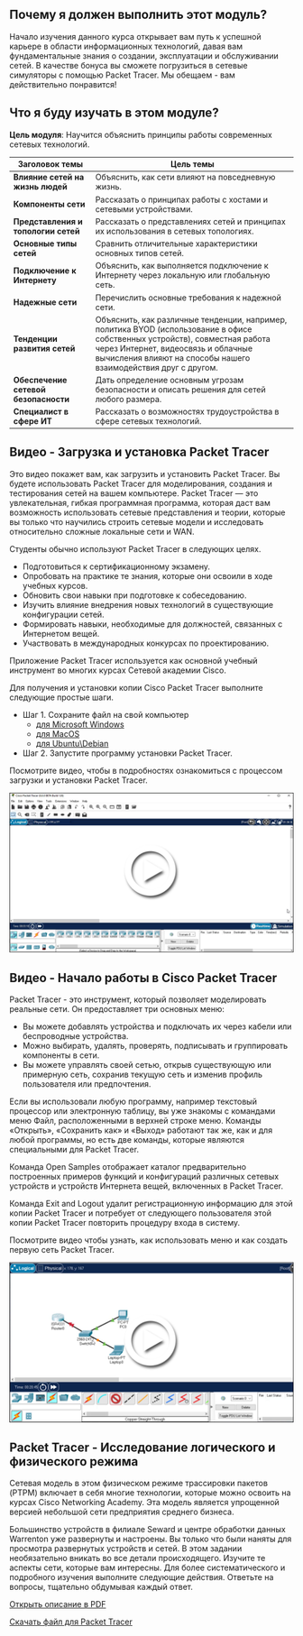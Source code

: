 <!-- verified: agorbachev 03.05.2022 -->

<!-- 1.0.1 -->
## Почему я должен выполнить этот модуль?

Начало изучения данного курса открывает вам путь к успешной карьере в области информационных технологий, давая вам фундаментальные знания о создании, эксплуатации и обслуживании сетей. В качестве бонуса вы сможете погрузиться в сетевые симуляторы с помощью Packet Tracer. Мы обещаем - вам действительно понравится!

<!-- 1.0.2 -->
## Что я буду изучать в этом модуле?

**Цель модуля**: Научится объяснить принципы работы современных сетевых технологий.

| **Заголовок темы** | Цель темы |
| --- | --- |
| **Влияние сетей на жизнь людей** | Объяснить, как сети влияют на повседневную жизнь. |
| **Компоненты сети** | Рассказать о принципах работы с хостами и сетевыми устройствами. |
| **Представления и топологии сетей** | Рассказать о представлениях сетей и принципах их использования в сетевых топологиях. |
| **Основные типы сетей** | Сравнить отличительные характеристики основных типов сетей. |
| **Подключение к Интернету** | Объяснить, как выполняется подключение к Интернету через локальную или глобальную сеть. |
| **Надежные сети** | Перечислить основные требования к надежной сети. |
| **Тенденции развития сетей** | Объяснить, как различные тенденции, например, политика BYOD (использование в офисе собственных устройств), совместная работа через Интернет, видеосвязь и облачные вычисления влияют на способы нашего взаимодействия друг с другом. |
| **Обеспечение сетевой безопасности** | Дать определение основным угрозам безопасности и описать решения для сетей любого размера. |
| **Специалист в сфере ИТ** | Рассказать о возможностях трудоустройства в сфере сетевых технологий. |

<!-- 1.0.3 -->
## Видео - Загрузка и установка Packet Tracer

Это видео покажет вам, как загрузить и установить Packet Tracer. Вы будете использовать Packet Tracer для моделирования, создания и тестирования сетей на вашем компьютере. Packet Tracer — это увлекательная, гибкая программная программа, которая даст вам возможность использовать сетевые представления и теории, которые вы только что научились строить сетевые модели и исследовать относительно сложные локальные сети и WAN.

Студенты обычно используют Packet Tracer в следующих целях.

* Подготовиться к сертификационному экзамену.
* Опробовать на практике те знания, которые они освоили в ходе учебных курсов.
* Обновить свои навыки при подготовке к собеседованию.
* Изучить влияние внедрения новых технологий в существующие конфигурации сетей.
* Формировать навыки, необходимые для должностей, связанных с Интернетом вещей.
* Участвовать в международных конкурсах по проектированию.

Приложение Packet Tracer используется как основной учебный инструмент во многих курсах Сетевой академии Cisco.

Для получения и установки копии Cisco Packet Tracer выполните следующие простые шаги.

* Шаг 1. Сохраните файл на свой компьютер
  * [для Microsoft Windows](https://onedrive.live.com/download?cid=7BD79879707D51DD&resid=7bd79879707d51dd%2125487&authkey=AM3dyIxrY7pRXX8)
  * [для MacOS](https://onedrive.live.com/download?cid=7BD79879707D51DD&resid=7bd79879707d51dd%2125232&authkey=ACKt_L68GAbq2To)
  * [для Ubuntu\Debian](https://onedrive.live.com/download?cid=7BD79879707D51DD&resid=7bd79879707d51dd%2125233&authkey=ANGAvnMRTs6PL5M)
* Шаг 2. Запустите программу установки Packet Tracer.

Посмотрите видео, чтобы в подробностях ознакомиться с процессом загрузки и установки Packet Tracer.

[![](./assets/1.0.3.png)](https://www.youtube.com/watch?v=7E9ilk9dOOI)

<!-- 1.0.4 -->
## Видео - Начало работы в Cisco Packet Tracer

Packet Tracer - это инструмент, который позволяет моделировать реальные сети. Он предоставляет три основных меню:

* Вы можете добавлять устройства и подключать их через кабели или беспроводные устройства.
* Можно выбирать, удалять, проверять, подписывать и группировать компоненты в сети.
* Вы можете управлять своей сетью, открыв существующую или примерную сеть, сохранив текущую сеть и изменив профиль пользователя или предпочтения.

Если вы использовали любую программу, например текстовый процессор или электронную таблицу, вы уже знакомы с командами меню Файл, расположенными в верхней строке меню. Команды «Открыть», «Сохранить как» и «Выход» работают так же, как и для любой программы, но есть две команды, которые являются специальными для Packet Tracer.

Команда Open Samples отображает каталог предварительно построенных примеров функций и конфигураций различных сетевых устройств и устройств Интернета вещей, включенных в Packet Tracer.

Команда Exit and Logout удалит регистрационную информацию для этой копии Packet Tracer и потребует от следующего пользователя этой копии Packet Tracer повторить процедуру входа в систему.

Посмотрите видео чтобы узнать, как использовать меню и как создать первую сеть Packet Tracer.

[![Quick start with Cisco Packet Tracer](./assets/1.0.4.png)](https://www.youtube.com/watch?v=uync1j2x6Ms)

<!-- 1.0.5 -->
## Packet Tracer - Исследование логического и физического режима

Сетевая модель в этом физическом режиме трассировки пакетов (PTPM) включает в себя многие технологии, которые можно освоить на курсах Cisco Networking Academy. Эта модель является упрощенной версией небольшой сети предприятия среднего бизнеса.

Большинство устройств в филиале Seward и центре обработки данных Warrenton уже развернуты и настроены. Вы только что были наняты для просмотра развернутых устройств и сетей. В этом задании необязательно вникать во все детали происходящего. Изучите те аспекты сети, которые вам интересны. Для более систематического и подробного изучения выполните следующие действия. Ответьте на вопросы, тщательно обдумывая каждый ответ.

[Открыть описание в PDF](./assets/1.0.5-packet-tracer---logical-and-physical-mode-exploration_ru-RU.pdf)

[Скачать файл для Packet Tracer](./assets/1.0.5-packet-tracer---logical-and-physical-mode-exploration_ru-RU.pka)